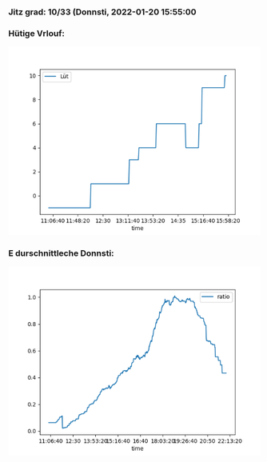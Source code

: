 ### Jitz grad: 10/33 (Donnsti, 2022-01-20 15:55:00

### Hütige Vrlouf:
![Graph](Today.png)

### E durschnittleche Donnsti:
![Graph](Donnsti.png)